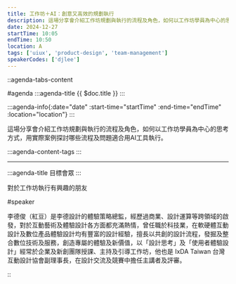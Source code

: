 ```yaml
---
title: 工作坊＋AI：創意又高效的規劃執行
description: 這場分享會介紹工作坊規劃與執行的流程及角色，如何以工作坊學員為中心的思考方式，用實際案例探討哪些流程及問題適合用AI工具執行。
date: 2024-12-27
startTime: 10:05
endTime: 10:50
location: A
tags: ['uiux', 'product-design', 'team-management']
speakerCodes: ['djlee']
---
```


::agenda-tabs-content
<!--議程資訊-->
#agenda
:::agenda-title
{{ $doc.title }}
:::

:::agenda-info{:date="date" :start-time="startTime" :end-time="endTime" :location="location"}
:::

<!--議程資訊(內容)-->
這場分享會介紹工作坊規劃與執行的流程及角色，如何以工作坊學員為中心的思考方式，用實際案例探討哪些流程及問題適合用AI工具執行。

:::agenda-content-tags
:::

---

:::agenda-title
目標會眾
:::

<!--目標會眾(內容)-->
對於工作坊執行有興趣的朋友

<!--講者介紹-->
#speaker
<!--講者介紹(內容)-->
李德俊（紅豆）是李德設計的體驗策略總監，經歷過商業、設計運算等跨領域的啟發，對於互動藝術及體驗設計各方面都充滿熱情，曾任職於科技業，在軟硬體互動設計及數位產品體驗設計均有豐富的設計經驗，擅長以共創的設計流程，發掘及整合數位技術及服務，創造專屬的體驗及新價值，以「設計思考」及「使用者體驗設計」經常於企業及新創團隊授課、主持及引導工作坊，他也是 IxDA Taiwan 台灣互動設計協會副理事長，在設計交流及競賽中擔任主講者及評審。

::
